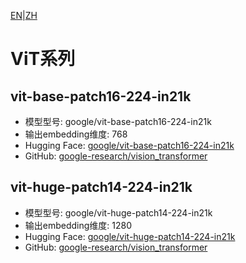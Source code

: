 [EN](../../../../en/general_embedding/visual_embedding/vit_series/README.md)|[ZH](README.md)
# ViT系列

## vit-base-patch16-224-in21k
- 模型型号: google/vit-base-patch16-224-in21k
- 输出embedding维度: 768
- Hugging Face: [google/vit-base-patch16-224-in21k](https://huggingface.co/google/vit-base-patch16-224-in21k)
- GitHub: [google-research/vision_transformer](https://github.com/google-research/vision_transformer)

## vit-huge-patch14-224-in21k
- 模型型号: google/vit-huge-patch14-224-in21k
- 输出embedding维度: 1280
- Hugging Face: [google/vit-huge-patch14-224-in21k](https://huggingface.co/google/vit-huge-patch14-224-in21k)
- GitHub: [google-research/vision_transformer](https://github.com/google-research/vision_transformer) 